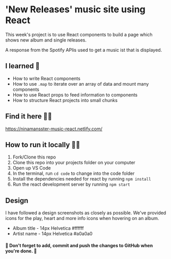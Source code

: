 # 'New Releases' music site using React

This week's project is to use React components to build a page which shows new album and single releases.

A response from the Spotify APIis used to get a music ist that is displayed.

## I learned 🧠

- How to write React components
- How to use `.map` to iterate over an array of data and mount many components
- How to use React props to feed information to components
- How to structure React projects into small chunks

## Find it here 💪🏼
https://ninamansster-music-react.netlify.com/

## How to run it locally 💪🏼

1. Fork/Clone this repo
2. Clone this repo into your projects folder on your computer
3. Open up VS Code
4. In the terminal, run `cd code` to change into the code folder
5. Install the dependencies needed for react by running `npm install`
6. Run the react development server by running `npm start`


## Design

I have followed a  design screenshots as closely as possible. We've provided icons for the play, heart and more info icons when hovering on an album.

* Album title - 14px Helvetica #ffffff
* Artist name - 14px Helvetica #a0a0a0




#### 🚨 Don't forget to add, commit and push the changes to GitHub when you're done. 🏁
